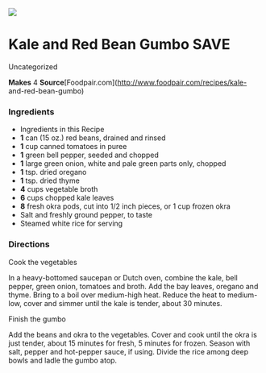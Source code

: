﻿

[![](../Images/ba0c09c5-51bf-40bd-a2fb-5d6c28c77b48.jpg)](http://s3.amazonaws.com/foodpair-2/images/499387/large/img9l.jpg?1310521246)

#  Kale and Red Bean Gumbo SAVE

Uncategorized

 **Makes** 4 **Source**[Foodpair.com](http://www.foodpair.com/recipes/kale-
and-red-bean-gumbo)

###  Ingredients

  * Ingredients in this Recipe
  *  **1** can (15 oz.) red beans, drained and rinsed
  *  **1** cup canned tomatoes in puree
  *  **1** green bell pepper, seeded and chopped
  *  **1** large green onion, white and pale green parts only, chopped
  *  **1** tsp. dried oregano
  *  **1** tsp. dried thyme
  *  **4** cups vegetable broth
  *  **6** cups chopped kale leaves
  *  **8** fresh okra pods, cut into 1/2 inch pieces, or 1 cup frozen okra
  * Salt and freshly ground pepper, to taste
  * Steamed white rice for serving

###  Directions

Cook the vegetables

In a heavy-bottomed saucepan or Dutch oven, combine the kale, bell pepper,
green onion, tomatoes and broth. Add the bay leaves, oregano and thyme. Bring
to a boil over medium-high heat. Reduce the heat to medium-low, cover and
simmer until the kale is tender, about 30 minutes.

Finish the gumbo

Add the beans and okra to the vegetables. Cover and cook until the okra is
just tender, about 15 minutes for fresh, 5 minutes for frozen. Season with
salt, pepper and hot-pepper sauce, if using. Divide the rice among deep bowls
and ladle the gumbo atop.

